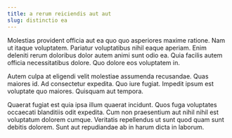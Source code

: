 ```yaml
---
title: a rerum reiciendis aut aut
slug: distinctio ea
---
```


Molestias provident officia aut ea quo quo asperiores maxime ratione. Nam ut itaque voluptatem. Pariatur voluptatibus nihil eaque aperiam. Enim deleniti rerum doloribus dolor autem animi sunt odio ea. Quia facilis autem officia necessitatibus dolore. Quo dolore eos voluptatem in.

Autem culpa at eligendi velit molestiae assumenda recusandae. Quas maiores id. Ad consectetur expedita. Quo iure fugiat. Impedit ipsum est voluptate quo maiores. Quisquam aut tempora.

Quaerat fugiat est quia ipsa illum quaerat incidunt. Quos fuga voluptates occaecati blanditiis odit expedita. Cum non praesentium aut nihil nihil est voluptatum dolorem cumque. Veritatis repellendus ut sunt quod quam sunt debitis dolorem. Sunt aut repudiandae ab in harum dicta in laborum.

